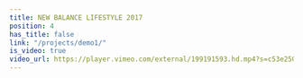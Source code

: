 ```yaml
---
title: NEW BALANCE LIFESTYLE 2017
position: 4
has_title: false
link: "/projects/demo1/"
is_video: true
video_url: https://player.vimeo.com/external/199191593.hd.mp4?s=c53e25081d6c230c2e26cc1031481893b63716ca&profile_id=174
---
```


